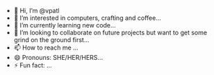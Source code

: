 - 👋 Hi, I’m @vpatl
- 👀 I’m interested in computers, crafting and coffee...
- 🌱 I’m currently learning new code...
- 💞️ I’m looking to collaborate on future projects but want to get some grind on the ground first...
- 📫 How to reach me ...
- 😄 Pronouns: SHE/HER/HERS...
- ⚡ Fun fact: ...

<!---
vpatl/vpatl is a ✨ special ✨ repository because its `README.md` (this file) appears on your GitHub profile.
You can click the Preview link to take a look at your changes.
--->
